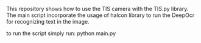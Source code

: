 This repository shows how to use the TIS camera with the TIS.py library.
The main script incorporate the usage of halcon library to run the DeepOcr for recognizing text in the image.

to run the script simply run:
python main.py
